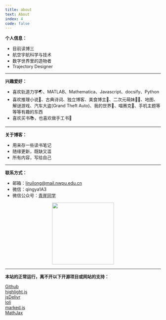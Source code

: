 ```yaml
---
title: about
text: About
index: 4
code: false
---
```


**个人信息：**

- 目前读博三
- 航空宇航科学与技术
- 数字世界里的造物者
- Trajectory Designer

------

**兴趣爱好：**

- 喜欢轨道力学🌏、MATLAB、Mathematica、Javascript、docsify、Python
- 喜欢推理小说📘、古典诗词、独立博客、美食博主🍰、二次元萌妹🧎‍♂️、地图、解谜游戏、汽车大盗(Grand Theft Auto)、我的世界🔨、喵赛克🎵、手机主题等等等有趣的东西
- 喜欢买书📚，也喜欢做手工书📓

------

**关于博客：**

- 用来存一些读书笔记
- 随缘更新，既缺又滥
- 所有内容，写给自己

------

**联系方式：**

- 邮箱：[liruilong@mail.nwpu.edu.cn](mailto:liruilong@mail.nwpu.edu.cn)
- 微信：qingya1A3
- 微信公众号：[青崖同学](https://mp.weixin.qq.com/mp/homepage?__biz=Mzg3MjY1MzY4Mg==&hid=1&sn=3cb69e7664ca6622d4cd46e6e727a2c3)

<div style="text-align:center;"><img src="https://gcore.jsdelivr.net/gh/qingyayaya/cdn/pics/info/qrcode_qingyatongxue.jpg" width="200"/></div>

------

**本站的正常运行，离不开以下开源项目或网站的支持：**

[Github](https://github.com)\
[highlight.js](https://github.com/highlightjs/highlight.js)\
[jsDelivr](https://www.jsdelivr.com/)\
[loli](https://cdnjs.loli.net/)\
[marked.js](https://github.com/markedjs/marked)\
[MathJax](https://www.mathjax.org/)